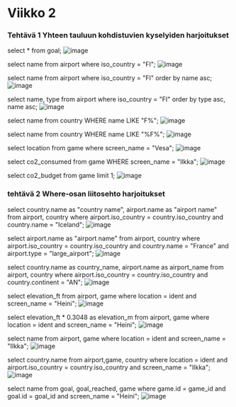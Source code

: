 # Viikko 2 

### Tehtävä 1 Yhteen tauluun kohdistuvien kyselyiden harjoitukset
select * from goal;
![image](https://github.com/user-attachments/assets/7473ab71-c689-4cf7-a03b-fac2af4eb88f)

select name from airport where iso_country = "FI";
![image](https://github.com/user-attachments/assets/1660f6c0-3201-48db-82c8-f2a6ab8420c4)

select name from airport where iso_country = "FI" order by name asc;
![image](https://github.com/user-attachments/assets/00a1e3cc-0baa-4830-9345-768ced7433a7)

select name, type from airport where iso_country  = "FI" order by type asc, name asc;
![image](https://github.com/user-attachments/assets/d2652ac1-9a1e-4207-8514-9113625e9cea)

select name from country WHERE name LIKE "F%";
![image](https://github.com/user-attachments/assets/bb52c5c9-24a2-427a-915c-05e7a8f2b87b)

select name from country WHERE name LIKE "%F%";
![image](https://github.com/user-attachments/assets/f9959560-9365-4694-b769-2586490192c7)

select location from game where screen_name = "Vesa";
![image](https://github.com/user-attachments/assets/6f3c32dd-ea48-438e-b002-eef01a739b81)

select co2_consumed from game WHERE screen_name = "Ilkka";
![image](https://github.com/user-attachments/assets/c3c772fb-8a99-4792-b08e-f3045eb6f9e8)

select co2_budget from game limit 1;
![image](https://github.com/user-attachments/assets/cbfbf838-9087-4c47-ac2a-a4820d92dc96)

### tehtävä 2 Where-osan liitosehto harjoitukset

select country.name as "country name", airport.name as "airport name" from airport, country where airport.iso_country = country.iso_country and country.name = "Iceland";
![image](https://github.com/user-attachments/assets/e79d14b8-9524-4f58-a8fb-6ca9c680361c)

select airport.name as "airport name" from airport, country where airport.iso_country = country.iso_country and country.name = "France" and airport.type = "large_airport";
![image](https://github.com/user-attachments/assets/12446c6b-c153-4b5f-962f-420a2424e8e7)

select country.name as country_name, airport.name as airport_name from airport, country where airport.iso_country = country.iso_country and country.continent = "AN";
![image](https://github.com/user-attachments/assets/ead0c65c-25c2-493d-a342-f77f94b11cfe)

select elevation_ft from airport, game where location = ident and screen_name = "Heini";
![image](https://github.com/user-attachments/assets/7bfa76d7-afb7-4b41-96f5-00962055ab95)

select elevation_ft * 0.3048 as elevation_m from airport, game where location = ident and screen_name = "Heini";
![image](https://github.com/user-attachments/assets/fb22c739-34e7-46c3-99be-fea9eed092ad)

select name from airport, game where location = ident and screen_name = "Ilkka";
![image](https://github.com/user-attachments/assets/afd4bb90-5815-49b8-806f-24c9f2f9fbe8)

select country.name from airport,game, country where location = ident and airport.iso_country = country.iso_country and screen_name = "Ilkka";
![image](https://github.com/user-attachments/assets/d8e4659e-c1d9-4ee4-84f5-507e93a2ba9c)

select name from goal, goal_reached, game where game.id = game_id and goal.id = goal_id and screen_name = "Heini";
![image](https://github.com/user-attachments/assets/32991598-b7ed-4e7d-bb70-aafb1c5e0571)







